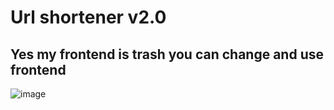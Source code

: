 # Url shortener v2.0

## Yes my frontend is trash you can change and use frontend

![image](https://user-images.githubusercontent.com/91078294/204087665-e41d83d3-545e-4d3b-a68a-e5373cfd07c9.png)
